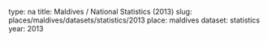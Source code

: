 type: na
title: Maldives / National Statistics (2013)
slug: places/maldives/datasets/statistics/2013
place: maldives
dataset: statistics
year: 2013
